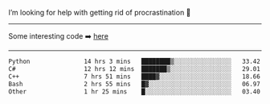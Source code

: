 I’m looking for help with getting rid of procrastination 🤔

-----

Some interesting code :arrow_right: [here](https://github.com/zhen8838/playground)

-----

<!--START_SECTION:waka-->

```txt
Python               14 hrs 3 mins   ████████▒░░░░░░░░░░░░░░░░   33.42 %
C#                   12 hrs 12 mins  ███████▒░░░░░░░░░░░░░░░░░   29.01 %
C++                  7 hrs 51 mins   ████▓░░░░░░░░░░░░░░░░░░░░   18.66 %
Bash                 2 hrs 55 mins   █▓░░░░░░░░░░░░░░░░░░░░░░░   06.97 %
Other                1 hr 25 mins    █░░░░░░░░░░░░░░░░░░░░░░░░   03.40 %
```

<!--END_SECTION:waka-->

<!--
**zhen8838/zhen8838** is a ✨ _special_ ✨ repository because its `README.md` (this file) appears on your GitHub profile.

Here are some ideas to get you started:

- 🔭 I’m currently working on ...
- 🌱 I’m currently learning ...
- 👯 I’m looking to collaborate on ...
 ...
- 💬 Ask me about ...
- 📫 How to reach me: ...
- 😄 Pronouns: ...
- ⚡ Fun fact: ...
-->
